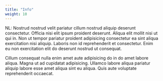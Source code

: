 ```yaml
---
title: "Info"
weight: 10
---
```


NL: Nostrud nostrud velit pariatur cillum nostrud aliquip deserunt consectetur. Officia nisi elit ipsum proident deserunt. Aliqua elit mollit nisi ut qui in. Non ut tempor pariatur proident adipisicing consectetur ea sint aliqua exercitation nisi aliquip. Laboris non id reprehenderit et consectetur. Enim eu non exercitation elit do deserunt nostrud ut consequat.

Cillum consequat nulla enim amet aute adipisicing do in do amet labore aliqua. Magna ut ad cupidatat adipisicing. Ullamco labore aliqua pariatur aliquip labore esse amet aliqua sint eu aliqua. Quis aute voluptate reprehenderit occaecat.
